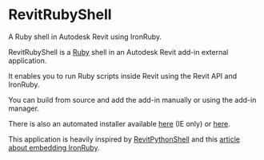 # RevitRubyShell

A Ruby shell in Autodesk Revit using IronRuby.

RevitRubyShell is a [Ruby](https://www.ruby-lang.org) shell in an Autodesk Revit add-in external application.

It enables you to run Ruby scripts inside Revit using the Revit API and IronRuby.

You can build from source and add the add-in manually or using the add-in manager. 

There is also an automated installer available 
[here](http://www.hclausen.net/RevitRubyShell/RevitRubyShellInstaller.application) (IE only) or 
[here](http://www.hclausen.net/RevitRubyShell/setup.exe).

This application is heavily inspired by 
[RevitPythonShell](https://github.com/architecture-building-systems/revitpythonshell) 
and this
[article about embedding IronRuby](http://blog.jimmy.schementi.com/2009/12/ironruby-rubyconf-2009-part-35.html).
